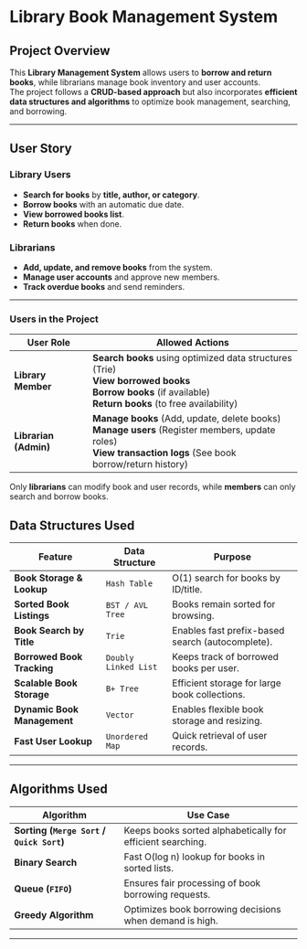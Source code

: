 #  **Library Book Management System**

## Project Overview
This **Library Management System** allows users to **borrow and return books**, while librarians manage book inventory and user accounts.  
The project follows a **CRUD-based approach** but also incorporates **efficient data structures and algorithms** to optimize book management, searching, and borrowing.

---

##  User Story

### **Library Users**
-  **Search for books** by **title, author, or category**.
-  **Borrow books** with an automatic due date.
-  **View borrowed books list**.
-  **Return books** when done.

### **Librarians**
-  **Add, update, and remove books** from the system.
-  **Manage user accounts** and approve new members.
-  **Track overdue books** and send reminders.

---

### **Users in the Project**
| ****User Role**** | **Allowed Actions** |
|-------------|----------------|
| ****Library Member**** | **Search books** using optimized data structures (Trie) <br> **View borrowed books** <br> **Borrow books** (if available) <br> **Return books** (to free availability) |
| ****Librarian (Admin)**** | **Manage books** (Add, update, delete books) <br> **Manage users** (Register members, update roles) <br> **View transaction logs** (See book borrow/return history) |

Only **librarians** can modify book and user records, while **members** can only search and borrow books.

##  Data Structures Used

| **Feature** | **Data Structure** | **Purpose** |
|------------|------------------|-------------|
| **Book Storage & Lookup** | `Hash Table` | O(1) search for books by ID/title. |
| **Sorted Book Listings** | `BST / AVL Tree` | Books remain sorted for browsing. |
| **Book Search by Title** | `Trie` | Enables fast prefix-based search (autocomplete). |
| **Borrowed Book Tracking** | `Doubly Linked List` | Keeps track of borrowed books per user. |
| **Scalable Book Storage** | `B+ Tree` | Efficient storage for large book collections. |
| **Dynamic Book Management** | `Vector` | Enables flexible book storage and resizing. |
| **Fast User Lookup** | `Unordered Map` | Quick retrieval of user records. |

---

## Algorithms Used

| **Algorithm** | **Use Case** |
|--------------|-------------|
| **Sorting (`Merge Sort` / `Quick Sort`)** | Keeps books sorted alphabetically for efficient searching. |
| **Binary Search** | Fast O(log n) lookup for books in sorted lists. |
| **Queue (`FIFO`)** | Ensures fair processing of book borrowing requests. |
| **Greedy Algorithm** | Optimizes book borrowing decisions when demand is high. |

---
